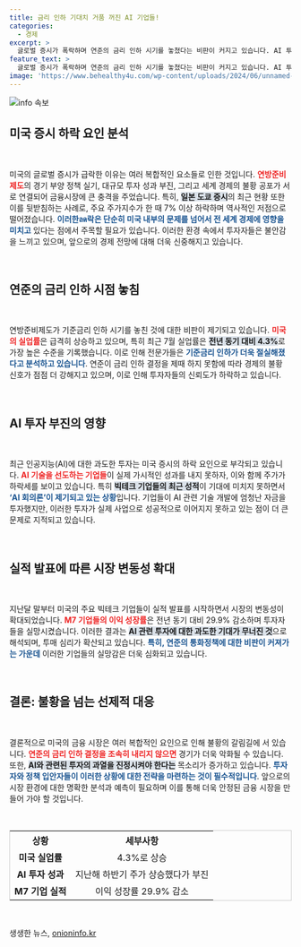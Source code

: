 ```yaml
---
title: 금리 인하 기대치 거품 꺼진 AI 기업들!
categories:
  - 경제
excerpt: >
  글로벌 증시가 폭락하며 연준의 금리 인하 시기를 놓쳤다는 비판이 커지고 있습니다. AI 투자 실패로 빅테크 기업이 부진한 가운데, 경기침체 우려가 시장 전반에 충격을 주며 불황 공포가 만연하고 있습니다. 클릭해서 자세한 내용을 확인하세요!
feature_text: >
  글로벌 증시가 폭락하며 연준의 금리 인하 시기를 놓쳤다는 비판이 커지고 있습니다. AI 투자 실패로 빅테크 기업이 부진한 가운데, 경기침체 우려가 시장 전반에 충격을 주며 불황 공포가 만연하고 있습니다. 클릭해서 자세한 내용을 확인하세요!
image: 'https://www.behealthy4u.com/wp-content/uploads/2024/06/unnamed-file.png'
---
```


<p><img src="https://www.behealthy4u.com/wp-content/uploads/2024/06/unnamed-file.png" alt="info 속보" /></p>

<h2 data-ke-size="size26">미국 증시 하락 요인 분석</h2>

<p data-ke-size="size16">&nbsp;</p>

<p>미국의 글로벌 증시가 급락한 이유는 여러 복합적인 요소들로 인한 것입니다. <b><span style="color: #ee2323;">연방준비제도</span></b>의 경기 부양 정책 실기, 대규모 투자 성과 부진, 그리고 세계 경제의 불황 공포가 서로 연결되어 금융시장에 큰 충격을 주었습니다. 특히, <b><span style="background-color: #21538527;">일본 도쿄 증시</span></b>의 최근 현황 또한 이를 뒷받침하는 사례로, 주요 주가지수가 한 때 7% 이상 하락하며 역사적인 저점으로 떨어졌습니다. <b><span style="color: #1a5490;">이러한ลด락은 단순히 미국 내부의 문제를 넘어서 전 세계 경제에 영향을 미치고</span></b> 있다는 점에서 주목할 필요가 있습니다. 이러한 환경 속에서 투자자들은 불안감을 느끼고 있으며, 앞으로의 경제 전망에 대해 더욱 신중해지고 있습니다.</p>

<p data-ke-size="size16">&nbsp;</p>

<h2 data-ke-size="size26">연준의 금리 인하 시점 놓침</h2>

<p data-ke-size="size16">&nbsp;</p>

<p>연방준비제도가 기준금리 인하 시기를 놓친 것에 대한 비판이 제기되고 있습니다. <b><span style="color: #ee2323;">미국의 실업률</span></b>은 급격히 상승하고 있으며, 특히 최근 7월 실업률은 <b><span style="background-color: #21538527;">전년 동기 대비 4.3%</span></b>로 가장 높은 수준을 기록했습니다. 이로 인해 전문가들은 <b><span style="color: #1a5490;">기준금리 인하가 더욱 절실해졌다고 분석하고 있습니다</span></b>. 연준이 금리 인하 결정을 제때 하지 못함에 따라 경제의 불황 신호가 점점 더 강해지고 있으며, 이로 인해 투자자들의 신뢰도가 하락하고 있습니다.</p>

<p data-ke-size="size16">&nbsp;</p>

<h2 data-ke-size="size26">AI 투자 부진의 영향</h2>

<p data-ke-size="size16">&nbsp;</p>

<p>최근 인공지능(AI)에 대한 과도한 투자는 미국 증시의 하락 요인으로 부각되고 있습니다. <b><span style="color: #ee2323;">AI 기술을 선도하는 기업들</span></b>이 실제 가시적인 성과를 내지 못하자, 이와 함께 주가가 하락세를 보이고 있습니다. 특히 <b><span style="background-color: #21538527;">빅테크 기업들의 최근 성적</span></b>이 기대에 미치지 못하면서 <b><span style="color: #1a5490;">‘AI 회의론’이 제기되고 있는 상황</span></b>입니다. 기업들이 AI 관련 기술 개발에 엄청난 자금을 투자했지만, 이러한 투자가 실제 사업으로 성공적으로 이어지지 못하고 있는 점이 더 큰 문제로 지적되고 있습니다.</p>

<p data-ke-size="size16">&nbsp;</p>

<h2 data-ke-size="size26">실적 발표에 따른 시장 변동성 확대</h2>

<p data-ke-size="size16">&nbsp;</p>

<p>지난달 말부터 미국의 주요 빅테크 기업들이 실적 발표를 시작하면서 시장의 변동성이 확대되었습니다. <b><span style="color: #ee2323;">M7 기업들의 이익 성장률</span></b>은 전년 동기 대비 29.9% 감소하며 투자자들을 실망시켰습니다. 이러한 결과는 <b><span style="background-color: #21538527;">AI 관련 투자에 대한 과도한 기대가 무너진 것</span></b>으로 해석되며, 투매 심리가 확산되고 있습니다. <b><span style="color: #1a5490;">특히, 연준의 통화정책에 대한 비판이 커져가는 가운데</span></b> 이러한 기업들의 실망감은 더욱 심화되고 있습니다.</p>

<p data-ke-size="size16">&nbsp;</p>

<h2 data-ke-size="size26">결론: 불황을 넘는 선제적 대응</h2>

<p data-ke-size="size16">&nbsp;</p>

<p>결론적으로 미국의 금융 시장은 여러 복합적인 요인으로 인해 불황의 갈림길에 서 있습니다. <b><span style="color: #ee2323;">연준의 금리 인하 결정을 조속히 내리지 않으면</span></b> 경기가 더욱 악화될 수 있습니다. 또한, <b><span style="background-color: #21538527;">AI와 관련된 투자의 과열을 진정시켜야 한다는</span></b> 목소리가 증가하고 있습니다. <b><span style="color: #1a5490;">투자자와 정책 입안자들이 이러한 상황에 대한 전략을 마련하는 것이 필수적입니다</span></b>. 앞으로의 시장 환경에 대한 명확한 분석과 예측이 필요하며 이를 통해 더욱 안정된 금융 시장을 만들어 가야 할 것입니다.</p>

<p data-ke-size="size16">&nbsp;</p>

<table style="width:100%; border:1px solid #ccc;">
  <tr>
    <th style="text-align: center;">상황</th>
    <th style="text-align: center;">세부사항</th>
  </tr>
  <tr>
    <td style="text-align: center; height: 17px;"><b>미국 실업률</b></td>
    <td style="text-align: center; height: 17px;">4.3%로 상승</td>
  </tr>
  <tr>
    <td style="text-align: center; height: 17px;"><b>AI 투자 성과</b></td>
    <td style="text-align: center; height: 17px;">지난해 하반기 주가 상승했다가 부진</td>
  </tr>
  <tr>
    <td style="text-align: center; height: 17px;"><b>M7 기업 실적</b></td>
    <td style="text-align: center; height: 17px;">이익 성장률 29.9% 감소</td>
  </tr>
</table>

<p data-ke-size="size16">&nbsp;</p>
생생한 뉴스, <a href="https://onioninfo.kr" rel="dofollow">onioninfo.kr</a>


